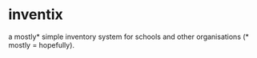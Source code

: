 # inventix
a mostly* simple inventory system for schools and other organisations
(* mostly = hopefully).

